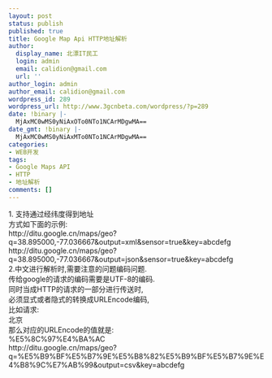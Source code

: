 ```yaml
---
layout: post
status: publish
published: true
title: Google Map Api HTTP地址解析
author:
  display_name: 北漂IT民工
  login: admin
  email: calidion@gmail.com
  url: ''
author_login: admin
author_email: calidion@gmail.com
wordpress_id: 289
wordpress_url: http://www.3gcnbeta.com/wordpress/?p=289
date: !binary |-
  MjAxMC0wMS0yNiAxOTo0NTo1NCArMDgwMA==
date_gmt: !binary |-
  MjAxMC0wMS0yNiAxMTo0NTo1NCArMDgwMA==
categories:
- WEB开发
tags:
- Google Maps API
- HTTP
- 地址解析
comments: []
---
```

<p>1. 支持通过经纬度得到地址<br />
方式如下面的示例:<br />
http:&#47;&#47;ditu.google.cn&#47;maps&#47;geo?q=38.895000,-77.036667&output=xml&sensor=true&key=abcdefg<br />
http:&#47;&#47;ditu.google.cn&#47;maps&#47;geo?q=38.895000,-77.036667&output=json&sensor=true&key=abcdefg<br />
2.中文进行解析时,需要注意的问题编码问题.<br />
传给google的请求的编码需要是UTF-8的编码.<br />
同时当成HTTP的请求的一部分进行传送时,<br />
必须显式或者隐式的转换成URLEncode编码,<br />
比如请求:<br />
北京<br />
那么对应的URLEncode的值就是:<br />
%E5%8C%97%E4%BA%AC<br />
http:&#47;&#47;ditu.google.cn&#47;maps&#47;geo?q=%E5%B9%BF%E5%B7%9E%E5%B8%82%E5%B9%BF%E5%B7%9E%E4%B8%9C%E7%AB%99&output=csv&key=abcdefg</p>
